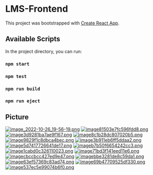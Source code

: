 # LMS-Frontend

This project was bootstrapped with [Create React App](https://github.com/facebook/create-react-app).

## Available Scripts

In the project directory, you can run:

### `npm start`

### `npm test`

### `npm run build`

### `npm run eject`


## Picture

<a href="https://wampi.ru/image/R0wojAY"><img src="https://ic.wampi.ru/2022/10/26/image_2022-10-26_19-56-19.png" alt="image_2022-10-26_19-56-19.png" border="0"></a>
<a href="https://wampi.ru/image/R0woX6l"><img src="https://ie.wampi.ru/2022/10/26/image81503e7fc596fdd8.png" alt="image81503e7fc596fdd8.png" border="0"></a>
<a href="https://wampi.ru/image/R0woy3q"><img src="https://im.wampi.ru/2022/10/26/image3d9281ba7ae9f167.png" alt="image3d9281ba7ae9f167.png" border="0"></a>
<a href="https://wampi.ru/image/R03cdk6"><img src="https://ie.wampi.ru/2022/10/26/image8c1b28dc807020b5.png" alt="image8c1b28dc807020b5.png" border="0"></a>
<a href="https://wampi.ru/image/R03cxtQ"><img src="https://im.wampi.ru/2022/10/26/image9829f1c8dbca4bec.png" alt="image9829f1c8dbca4bec.png" border="0"></a>
<a href="https://wampi.ru/image/R03cRqc"><img src="https://ic.wampi.ru/2022/10/26/image3b911eb6ff5ddaa2.png" alt="image3b911eb6ff5ddaa2.png" border="0"></a>
<a href="https://wampi.ru/image/R03czRf"><img src="https://ie.wampi.ru/2022/10/26/image5d7417726641de17.png" alt="image5d7417726641de17.png" border="0"></a>
<a href="https://wampi.ru/image/R03cMog"><img src="https://ie.wampi.ru/2022/10/26/imageb7b50f6654242cc3.png" alt="imageb7b50f6654242cc3.png" border="0"></a>
<a href="https://wampi.ru/image/R03c1K7"><img src="https://ic.wampi.ru/2022/10/26/image1cabd0c326110023.png" alt="image1cabd0c326110023.png" border="0"></a>
<a href="https://wampi.ru/image/R03cTMP"><img src="https://ie.wampi.ru/2022/10/26/image71bd3f141eed11e6.png" alt="image71bd3f141eed11e6.png" border="0"></a>
<a href="https://wampi.ru/image/R03cmLY"><img src="https://im.wampi.ru/2022/10/26/imagecbccbcc427ed9e47.png" alt="imagecbccbcc427ed9e47.png" border="0"></a>
<a href="https://wampi.ru/image/R03c3Nx"><img src="https://ie.wampi.ru/2022/10/26/imagebbe3281de8c59da1.png" alt="imagebbe3281de8c59da1.png" border="0"></a>
<a href="https://wampi.ru/image/R03c8or"><img src="https://im.wampi.ru/2022/10/26/image63ef57369c83ad74.png" alt="image63ef57369c83ad74.png" border="0"></a>
<a href="https://wampi.ru/image/R03ch8l"><img src="https://ie.wampi.ru/2022/10/26/image69b47709525df330.png" alt="image69b47709525df330.png" border="0"></a>
<a href="https://wampi.ru/image/R03cufH"><img src="https://im.wampi.ru/2022/10/26/image537ec5e99074b6f0.png" alt="image537ec5e99074b6f0.png" border="0"></a>
